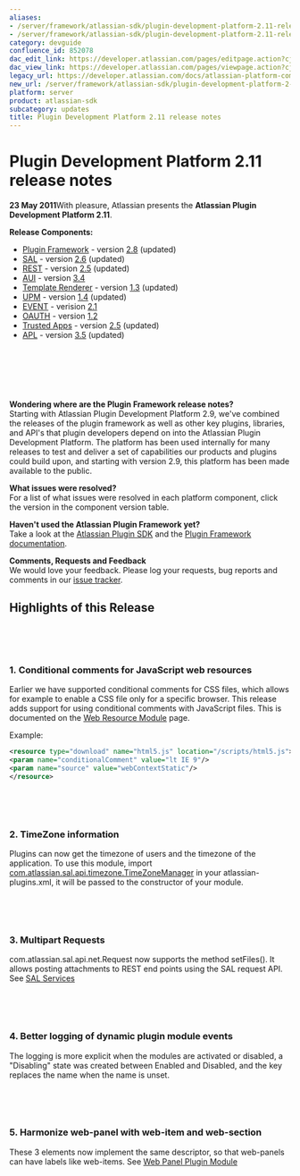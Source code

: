 ```yaml
---
aliases:
- /server/framework/atlassian-sdk/plugin-development-platform-2.11-release-notes-852078.html
- /server/framework/atlassian-sdk/plugin-development-platform-2.11-release-notes-852078.md
category: devguide
confluence_id: 852078
dac_edit_link: https://developer.atlassian.com/pages/editpage.action?cjm=wozere&pageId=852078
dac_view_link: https://developer.atlassian.com/pages/viewpage.action?cjm=wozere&pageId=852078
legacy_url: https://developer.atlassian.com/docs/atlassian-platform-common-components/about-the-platform/plugin-development-platform-2-11-release-notes
new_url: /server/framework/atlassian-sdk/plugin-development-platform-2-11-release-notes
platform: server
product: atlassian-sdk
subcategory: updates
title: Plugin Development Platform 2.11 release notes
---
```

# Plugin Development Platform 2.11 release notes

**23 May 2011**With pleasure, Atlassian presents the **Atlassian Plugin Development Platform 2.11**.

**Release Components:** 

-   <a href="https://studio.atlassian.com/svn/PLUG/branches/atlassian-plugins-2.7.x" class="external-link">Plugin Framework</a> - version <a href="https://studio.atlassian.com/secure/ReleaseNote.jspa?projectId=10240&amp;version=12280" class="external-link">2.8</a> (updated)
-   <a href="https://studio.atlassian.com/svn/SAL/branches/sal-2.5.x/" class="external-link">SAL</a> - version <a href="https://studio.atlassian.com/secure/ReleaseNote.jspa?projectId=10108&amp;version=12441" class="external-link">2.6</a> (updated)
-   <a href="https://studio.atlassian.com/svn/REST/branches/rest-2.4.x/" class="external-link">REST</a> - version <a href="https://studio.atlassian.com/secure/ReleaseNote.jspa?projectId=10292&amp;version=13185" class="external-link">2.5</a> (updated)
-   <a href="https://studio.atlassian.com/svn/AJS/branches/auiplugin-3.4.x" class="external-link">AUI</a> - version <a href="https://studio.atlassian.com/secure/ReleaseNote.jspa?projectId=10270&amp;version=12234" class="external-link">3.4</a>
-   <a href="https://studio.atlassian.com/svn/ATR/branches/atlassian-template-renderer-1.2.x" class="external-link">Template Renderer</a> - version <a href="https://studio.atlassian.com/secure/ReleaseNote.jspa?projectId=10301&amp;version=11896" class="external-link">1.3</a> (updated)
-   <a href="https://studio.atlassian.com/svn/UPM/branches/atlassian-universal-plugin-manager-1.3.x" class="external-link">UPM</a> - version <a href="https://studio.atlassian.com/secure/ReleaseNote.jspa?projectId=10360&amp;version=12985" class="external-link">1.4</a> (updated)
-   <a href="https://studio.atlassian.com/svn/EVENT/branches/atlassian-event-2.1.x/" class="external-link">EVENT</a> - verision <a href="https://studio.atlassian.com/secure/ReleaseNote.jspa?projectId=10693&amp;version=12210" class="external-link">2.1</a>
-   <a href="https://studio.atlassian.com/svn/OAUTH/branches/atlassian-oauth-1.2.x/" class="external-link">OAUTH</a> - version <a href="https://studio.atlassian.com/secure/ReleaseNote.jspa?projectId=10330&amp;version=12125" class="external-link">1.2</a>
-   <a href="https://studio.atlassian.com/svn/TRUST/branches/atlassian-trusted-apps-2.4.x/" class="external-link">Trusted Apps</a> - version <a href="https://studio.atlassian.com/secure/ReleaseNote.jspa?projectId=10110&amp;version=12452" class="external-link">2.5</a> (updated)
-   <a href="https://studio.atlassian.com/svn/APL/branches/applinks-3.4.x" class="external-link">APL</a> - version <a href="https://studio.atlassian.com/secure/ReleaseNote.jspa?projectId=10130&amp;version=12419" class="external-link">3.5</a> (updated)

 

 

 

**Wondering where are the Plugin Framework release notes?**  
Starting with Atlassian Plugin Development Platform 2.9, we've combined the releases of the plugin framework as well as other key plugins, libraries, and API's that plugin developers depend on into the Atlassian Plugin Development Platform. The platform has been used internally for many releases to test and deliver a set of capabilities our products and plugins could build upon, and starting with version 2.9, this platform has been made available to the public.

**What issues were resolved?**  
For a list of what issues were resolved in each platform component, click the version in the component version table.

**Haven't used the Atlassian Plugin Framework yet?**  
Take a look at the [Atlassian Plugin SDK](/server/framework/atlassian-sdk/developing-with-the-atlassian-plugin-sdk-23299291.html) and the [Plugin Framework documentation](/server/framework/atlassian-sdk/common-coding-tasks-852076.html).

**Comments, Requests and Feedback**  
We would love your feedback. Please log your requests, bug reports and comments in our <a href="https://studio.atlassian.com/browse/PLUG" class="external-link">issue tracker</a>.

## Highlights of this Release

 

 

### 1. Conditional comments for JavaScript web resources

Earlier we have supported conditional comments for CSS files, which allows for example to enable a CSS file only for a specific browser. This release adds support for using conditional comments with JavaScript files. This is documented on the [Web Resource Module](https://developer.atlassian.com/display/CONFDEV/Web+Resource+Module) page.

Example:

``` xml
<resource type="download" name="html5.js" location="/scripts/html5.js">
<param name="conditionalComment" value="lt IE 9"/>
<param name="source" value="webContextStatic"/>
</resource>
```

 

 

### 2. TimeZone information

Plugins can now get the timezone of users and the timezone of the application. To use this module, import <a href="http://confluence.atlassian.com/display/SAL/SAL+Services#SALServices-%21package2.gif%21%7B%7Bcom.atlassian.sal.api.timezone%7D%7D" class="external-link">com.atlassian.sal.api.timezone.TimeZoneManager</a> in your atlassian-plugins.xml, it will be passed to the constructor of your module.

 

 

### 3. Multipart Requests

com.atlassian.sal.api.net.Request now supports the method setFiles(). It allows posting attachments to REST end points using the SAL request API. See [SAL Services](/server/framework/atlassian-sdk/sal-services-5242921.html)

 

 

### 4. Better logging of dynamic plugin module events

The logging is more explicit when the modules are activated or disabled, a "Disabling" state was created between Enabled and Disabled, and the key replaces the name when the name is unset.

 

 

### 5. Harmonize web-panel with web-item and web-section

These 3 elements now implement the same descriptor, so that web-panels can have labels like web-items. See [Web Panel Plugin Module](/server/framework/atlassian-sdk/web-panel-plugin-module-852000.html)























